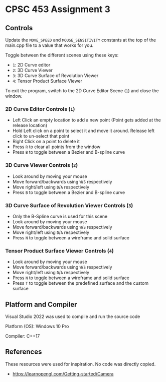 # CPSC 453 Assignment 3

## Controls

Update the `MOVE_SPEED` and `MOUSE_SENSITIVITY` constants at the top of the main.cpp file to a value that works for you.

Toggle between the different scenes using these keys:
- `1`: 2D Curve editor
- `2`: 3D Curve Viewer
- `3`: 3D Curve Surface of Revolution Viewer
- `4`: Tensor Product Surface Viewer

To exit the program, switch to the 2D Curve Editor Scene (`1`) and close the window.

### 2D Curve Editor Controls (`1`)
- Left Click an empty location to add a new point (Point gets added at the release location)
- Hold Left click on a point to select it and move it around. Release left click to un-select that point
- Right Click on a point to delete it
- Press `R` to clear all points from the window
- Press `B` to toggle between a Bezier and B-spline curve

### 3D Curve Viewer Controls (`2`)
- Look around by moving your mouse
- Move forward/backwards using `W`/`S` respectively
- Move right/left using `D`/`A` respectively
- Press `B` to toggle between a Bezier and B-spline curve

### 3D Curve Surface of Revolution Viewer Controls (`3`)
- Only the B-Spline curve is used for this scene
- Look around by moving your mouse
- Move forward/backwards using `W`/`S` respectively
- Move right/left using `D`/`A` respectively
- Press `N` to toggle between a wireframe and solid surface

### Tensor Product Surface Viewer Controls (`4`)
- Look around by moving your mouse
- Move forward/backwards using `W`/`S` respectively
- Move right/left using `D`/`A` respectively
- Press `N` to toggle between a wireframe and solid surface
- Press `T` to toggle between the predefined surface and the custom surface

## Platform and Compiler

Visual Studio 2022 was used to compile and run the source code

Platform (OS): Windows 10 Pro

Compiler: C++17

## References

These resources were used for inspiration. No code was directly copied.

- https://learnopengl.com/Getting-started/Camera
